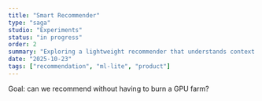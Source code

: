 ```yaml
---
title: "Smart Recommender"
type: "saga"
studio: "Experiments"
status: "in progress"
order: 2
summary: "Exploring a lightweight recommender that understands context and cost, not just 'people also bought'."
date: "2025-10-23"
tags: ["recommendation", "ml-lite", "product"]
---
```


Goal: can we recommend without having to burn a GPU farm?
